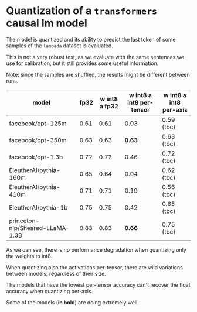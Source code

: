 # Quantization of a `transformers` causal lm model

The model is quantized and its ability to predict the last token of some samples of the `lambada` dataset is evaluated.

This is not a very robust test, as we evaluate with the same sentences we use for calibration, but it still provides some useful information.

Note: since the samples are shuffled, the results might be different between runs.

| model                            | fp32 | w int8 a fp32 | w int8 a int8 per-tensor | w int8 a int8 per-axis |
|----------------------------------|------|---------------|--------------------------|------------------------|
| facebook/opt-125m                | 0.61 | 0.61          | 0.03                     | 0.59 (tbc)             |
| facebook/opt-350m                | 0.63 | 0.63          | **0.63**                 | 0.63 (tbc)             |
| facebook/opt-1.3b                | 0.72 | 0.72          | 0.46                     | 0.72 (tbc)             |
| EleutherAI/pythia-160m           | 0.65 | 0.64          | 0.04                     | 0.62 (tbc)             |
| EleutherAI/pythia-410m           | 0.71 | 0.71          | 0.19                     | 0.56 (tbc)             |
| EleutherAI/pythia-1b             | 0.75 | 0.75          | 0.42                     | 0.65 (tbc)             |
| princeton-nlp/Sheared-LLaMA-1.3B | 0.83 | 0.83          | **0.66**                 | 0.75 (tbc)             |

As we can see, there is no performance degradation when quantizing only the weights to int8.

When quantizing also the activations per-tensor, there are wild variations between models, regardless of their size.

The models that have the lowest per-tensor accuracy can't recover the float accuracy when quantizing per-axis.

Some of the models (**in bold**) are doing extremely well.
